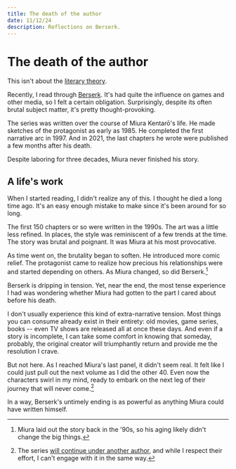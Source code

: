 ```yaml
---
title: The death of the author
date: 11/12/24
description: Reflections on Berserk.
---
```


# The death of the author

This isn't about the [literary theory](https://en.wikipedia.org/wiki/The_Death_of_the_Author).

Recently, I read through [Berserk](<https://en.wikipedia.org/wiki/Berserk_(manga)>).
It's had quite the influence on games and other media,
so I felt a certain obligation.
Surprisingly, despite its often brutal subject matter, it's pretty thought-provoking.

The series was written over the course of Miura Kentarō's life.
He made sketches of the protagonist as early as 1985. He completed
the first narrative arc in 1997. And in 2021, the last chapters
he wrote were published a few months after his death.

Despite laboring for three decades, Miura never finished his story.

## A life's work

When I started reading, I didn't realize any of this. I thought he died
a long time ago. It's an easy enough mistake to make since it's been around for so long.

The first 150 chapters or so were written in the 1990s. The art was
a little less refined. In places, the style was reminiscent of a few trends at the time.
The story was brutal and poignant. It was Miura at his most provocative.

As time went on, the brutality began to soften. He introduced more comic
relief. The protagonist came to realize how precious his relationships were
and started depending on others. As Miura changed, so did Berserk.[^1]

[^1]: Miura laid out the story back in the '90s, so his aging likely didn't change the big things.

<DotBreak />

Berserk is dripping in tension.
Yet, near the end, the most tense experience I had was
wondering whether Miura had gotten to the part I cared about
before his death.

I don't usually experience this kind of extra-narrative tension.
Most things you can consume already exist in their entirety: old movies,
game series, books -- even TV shows are released all at once these days.
And even if a story is incomplete, I can take some comfort in knowing
that someday, probably, the original creator will triumphantly return
and provide me the resolution I crave.

But not here. As I reached Miura's last panel, it didn't seem real.
It felt like I could just pull out the next volume as I
did the other 40. Even now the characters swirl in my mind,
ready to embark on the next leg of their journey that will never come.[^2]

[^2]: The series [will continue under another author](<https://en.wikipedia.org/wiki/Berserk_(manga)#Miura's_death_and_series_resumption>), and while I respect their effort, I can't engage with it in the same way.

In a way, Berserk's untimely ending is as powerful as anything
Miura could have written himself.

<div class="centered">
  <BlogImage
    src="/brand.webp"
    alt="The Berserk brand of sacrifice"
    width="50px"
    height="88px"
  />
</div>
